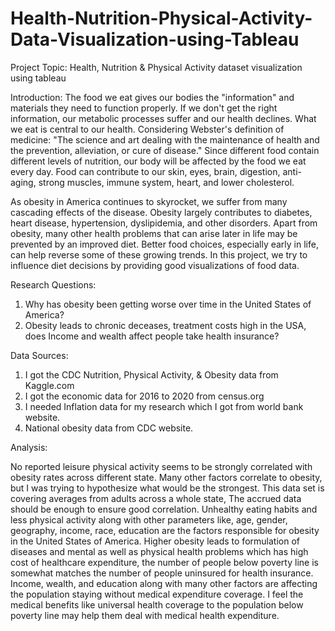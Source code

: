 # Health-Nutrition-Physical-Activity-Data-Visualization-using-Tableau
Project Topic: Health, Nutrition & Physical Activity dataset visualization using tableau
      
Introduction:
The food we eat gives our bodies the "information" and materials they need to function properly. If we don't get the right information, our metabolic processes suffer and our health declines. What we eat is central to our health. Considering Webster's definition of medicine: "The science and art dealing with the maintenance of health and the prevention, alleviation, or cure of disease." 
Since different food contain different levels of nutrition, our body will be affected by the food we eat every day. Food can contribute to our skin, eyes, brain, digestion, anti-aging, strong muscles, immune system, heart, and lower cholesterol.

As obesity in America continues to skyrocket, we suffer from many cascading effects of the disease. Obesity largely contributes to diabetes, heart disease, hypertension, dyslipidemia, and other disorders. Apart from obesity, many other health problems that can arise later in life may be prevented by an improved diet. Better food choices, especially early in life, can help reverse some of these growing trends. In this project, we try to influence diet decisions by providing good visualizations of food data.

Research Questions:
1.	Why has obesity been getting worse over time in the United States of America?
2.	Obesity leads to chronic deceases, treatment costs high in the USA, does Income and wealth affect people take health insurance?

Data Sources: 

1.	I got the CDC Nutrition, Physical Activity, & Obesity data from Kaggle.com 
2.	I got the economic data for 2016 to 2020 from census.org
3.	I needed Inflation data for my research which I got from world bank website.
4.	National obesity data from CDC website.


Analysis: 

No reported leisure physical activity seems to be strongly correlated with obesity rates across different state. Many other factors correlate to obesity, but I was trying to hypothesize what would be the strongest. This data set is covering averages from adults across a whole state, The accrued data should be enough to ensure good correlation.
Unhealthy eating habits and less physical activity along with other parameters like, age, gender, geography, income, race, education are the factors responsible for obesity in the United States of America. 
Higher obesity leads to formulation of diseases and mental as well as physical health problems which has high cost of healthcare expenditure, the number of people below poverty line is somewhat matches the number of people uninsured for health insurance. 
Income, wealth, and education along with many other factors are affecting the population staying without medical expenditure coverage. I feel the medical benefits like universal health coverage to the population below poverty line may help them deal with medical health expenditure. 
